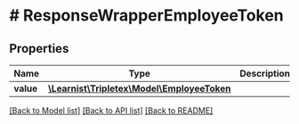 # # ResponseWrapperEmployeeToken

## Properties

Name | Type | Description | Notes
------------ | ------------- | ------------- | -------------
**value** | [**\Learnist\Tripletex\Model\EmployeeToken**](EmployeeToken.md) |  | [optional]

[[Back to Model list]](../../README.md#models) [[Back to API list]](../../README.md#endpoints) [[Back to README]](../../README.md)
